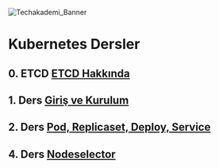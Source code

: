 ![Techakademi_Banner](https://user-images.githubusercontent.com/66215655/143013759-914be3d5-a157-45cb-af62-3f8371cb8ca9.png)

# Kubernetes Dersler

## 0. ETCD [ETCD Hakkında](https://github.com/techakademi/KubernetesDersNotlar/blob/main/00-Etcd/Etcd_Bolumu.md)

## 1. Ders [Giriş ve Kurulum](https://github.com/techakademi/KubernetesDersNotlar/tree/master/01-Kurulum)

## 2. Ders [Pod, Replicaset, Deploy, Service](https://github.com/techakademi/KubernetesDersNotlar/tree/master/02-Pod-Replicaset-Deploy-Service)

## 4. Ders [Nodeselector](https://github.com/techakademi/KubernetesDersNotlar/tree/master/04-Noedeselector)

